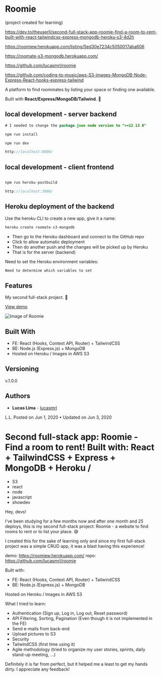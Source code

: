 # Roomie

(project created for learning)

https://dev.to/theuserll/second-full-stack-app-roomie-find-a-room-to-rent-built-with-react-tailwindcss-express-mongodb-heroku-s3-4d2h

https://roomiew.herokuapp.com/listing/5ed30e7234c5050017aba606

https://roomate-s3-mongodb.herokuapp.com/

https://github.com/lucasmrl/roomie

https://github.com/coding-to-music/aws-S3-images-MongoDB-Node-Express-React-hooks-express-tailwind

A platform to find roommates by listing your space or finding one available.

Built with **React/Express/MongoDB/Tailwind**. 🚀

## local development - server backend

```java
# I needed to change the package.json node version to ">=12.13.0"

npm run install

npm run dev

http://localhost:8000/
```

## local development - client frontend

```java

npm run heroku-postbuild

http://localhost:3000/
```

## Heroku deployment of the backend

Use the heroku CLI to create a new app, give it a name:

```java
heroku create roomate-s3-mongodb
```

- Then go to the Heroku dashboard and connect to the GitHub repo
- Click to allow automatic deployment
- Then do another push and the changes will be picked up by Heroku
- That is for the server (backend)

Need to set the Heroku environment variables:

```java
Need to determine which variables to set
```

## Features

My second full-stack project. 😬

[View demo](http://roomiew.herokuapp.com/)

![Image of Roomie](https://github.com/lucasmrl/roomie/blob/master/ezgif.com-resize.gif?raw=true)

## Built With

- FE: React (Hooks, Context API, Router) + TailwindCSS
- BE: Node.js (Express.js) + MongoDB
- Hosted on Heroku / Images in AWS S3

## Versioning

v.1.0.0

## Authors

- **Lucas Lima** - [lucasmrl](https://github.com/lucasmrl)

L.L.
Posted on Jun 1, 2020 • Updated on Jun 3, 2020

# Second full-stack app: Roomie - Find a room to rent! Built with: React + TailwindCSS + Express + MongoDB + Heroku /

- S3
- react
- node
- javascript
- showdev

Hey, devs!

I've been studying for a few months now and after one month and 25 deploys, this is my second full-stack project: Roomie - a website to find rooms to rent or to list your place. 😅

I created this for the sake of learning only and since my first full-stack project was a simple CRUD app, it was a blast having this experience!

demo: https://roomiew.herokuapp.com/
repo: https://github.com/lucasmrl/roomie

Built with:

- FE: React (Hooks, Context API, Router) + TailwindCSS
- BE: Node.js (Express.js) + MongoDB

Hosted on Heroku / Images in AWS S3

What I tried to learn:

- Authentication (Sign up, Log in, Log out, Reset password)
- API Filtering, Sorting, Pagination (Even though it is not implemented in the FE)
- Send e-mails from back-end
- Upload pictures to S3
- Security
- TailwindCSS (first time using it)
- Agile methodology (tried to organize my user stories, sprints, daily stand-up meeting, ...)

Definitely it is far from perfect, but it helped me a least to get my hands dirty. I appreciate any feedback!
